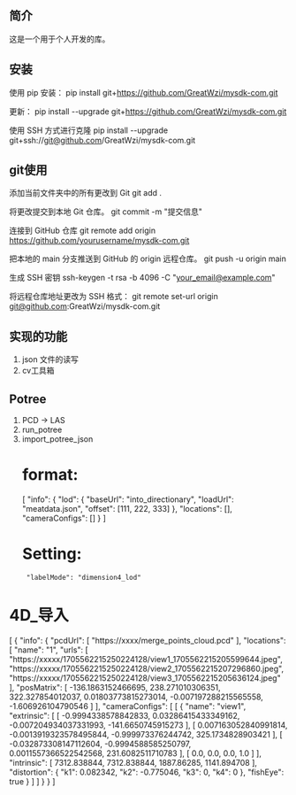 ## 简介
这是一个用于个人开发的库。

## 安装
使用 pip 安装：
pip install git+https://github.com/GreatWzi/mysdk-com.git

更新：
pip install --upgrade git+https://github.com/GreatWzi/mysdk-com.git

使用 SSH 方式进行克隆
pip install --upgrade git+ssh://git@github.com/GreatWzi/mysdk-com.git

## git使用
添加当前文件夹中的所有更改到 Git
git add .

将更改提交到本地 Git 仓库。
git commit -m "提交信息"

连接到 GitHub 仓库
git remote add origin https://github.com/yourusername/mysdk-com.git

把本地的 main 分支推送到 GitHub 的 origin 远程仓库。
git push -u origin main

生成 SSH 密钥
ssh-keygen -t rsa -b 4096 -C "your_email@example.com"

将远程仓库地址更改为 SSH 格式：
git remote set-url origin git@github.com:GreatWzi/mysdk-com.git


## 实现的功能
1. json 文件的读写
2. cv工具箱












## Potree
1. PCD -> LAS
2. run_potree
3. import_potree_json
    # format:
    [
        "info": {
            "lod": {
                "baseUrl": "into_directionary",
                "loadUrl": "meatdata.json",
                "offset": [111, 222, 333]
            },
            "locations": [],
            "cameraConfigs": []
        }
    ]
    # Setting: 
        "labelMode": "dimension4_lod"

# 4D_导入
[
    {
        "info": {
            "pcdUrl": [
                "https://xxxx/merge_points_cloud.pcd"
            ],
            "locations": [
                "name": "1",
                "urls": [
                    "https://xxxxx/1705562215250224128/view1_1705562215205599644.jpeg",
                    "https://xxxxx/1705562215250224128/view2_1705562215207296860.jpeg",
                    "https://xxxxx/1705562215250224128/view3_1705562215205636124.jpeg"
                ],
                "posMatrix": [
                    -136.1863152466695,
                    238.271010306351,
                    322.327854012037,
                    0.01803773815273014,
                    -0.007197288215565558,
                    -1.606926104790546
                ]
            ],
            "cameraConfigs": [
                [
                    {
                        "name": "view1",
                        "extrinsic": [
                            [
                                -0.9994338578842833,
                                0.03286415433349162,
                                -0.007204934037331993,
                                -141.6650745915273
                            ],
                            [
                                0.007163052840991814,
                                -0.0013919323578495844,
                                -0.999973376244742,
                                325.1734828903421
                            ],
                            [
                                -0.032873308147112604,
                                -0.9994588585250797,
                                0.0011557366522542568,
                                231.6082511710783
                            ],
                            [
                                0.0,
                                0.0,
                                0.0,
                                1.0
                            ]
                        ],
                        "intrinsic": [
                            7312.838844,
                            7312.838844,
                            1887.86285,
                            1141.894708
                        ],
                        "distortion": {
                            "k1": 0.082342,
                            "k2": -0.775046,
                            "k3": 0,
                            "k4": 0
                        },
                        "fishEye": true
                    }
                ]
            ]
        }
    }
]